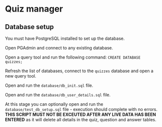 # Quiz manager

## Database setup

You must have PostgreSQL installed to set up the database.

Open PGAdmin and connect to any existing database.

Open a query tool and run the following command: `CREATE DATABASE quizzes;`

Refresh the list of databases, connect to the `quizzes` database and open a new query tool.

Open and run the `database/db_init.sql` file.

Open and run the `database/db_user_details.sql` file.

At this stage you can optionally open and run the `database/test_db_setup.sql` file - execution should complete with no errors. **THIS SCRIPT MUST NOT BE EXCEUTED AFTER ANY LIVE DATA HAS BEEN ENTERED** as it will delete all details in the quiz, question and answer tables.
